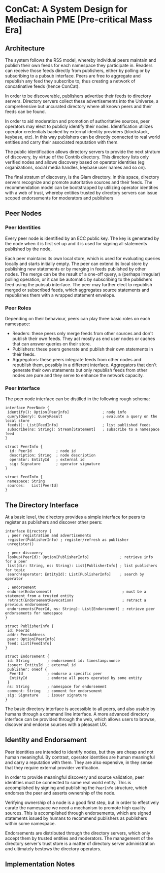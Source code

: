 # ConCat: A System Design for Mediachain PME [Pre-critical Mass Era]

## Architecture

The system follows the RSS model, whereby individual peers maintain
and publish their own feeds for each namespace they participate in.
Readers can receive those feeds directly from publishers, either by
polling or by subscribing to a pubsub interface. Peers are free to
aggregate and republish any feed they subscribe to, thus creating a
network of concatinative feeds (hence ConCat).

In order to be discoverable, publishers advertise their feeds to
directory servers. Directory servers collect these advertisements
into the Universe, a comprehensive but uncurated directory where all
known peers and their feeds can be found.

In order to aid moderation and promotion of authoritative sources,
peer operators may elect to publicly identify their nodes.
Identification utilizes operator credentials backed by external
identity providers (blockstack, keybase, etc). In this way publishers
can be directly connected to real world entities and carry their
associated reputation with them.

The public identification allows directory servers to provide the next
stratum of discovery, by virtue of the Contrib directory. This
directory lists only verified nodes and allows discovery based on
operator identities (eg organizations, social media handles, keybase
user names and so on).

The final stratum of discovery, is the Glam directory. In this space,
directory servers recognize and promote autoritative sources and their
feeds. The recommendation model can be bootstrapped by utilizing
operator identities with a web of trust, whereby entities trusted by
directory servers can issue scoped endorsements for moderators and
publishers

## Peer Nodes

### Peer Identities
Every peer node is identified by an ECC public key. The key is
generated by the node when it is first set up and it is used for
signing all statements published by the node,

Each peer maintains its own local store, which is used for evaluating
queries locally and starts initially empty. The peer can extend its
local store by publishing new statements or by merging in feeds published
by other nodes. The merge can be the result of a one-off query, a
(perhaps irregular) polling operation, or it can be automatic by
subscribing to the publishers feed using the pubsub interface.
The peer may further elect to republish merged or subscribed feeds,
which aggregates source statements and republishes them with a wrapped
statement envelope.

### Peer Roles

Depending on their behaviour, peers can play three basic roles on each
namespace:

- Readers: these peers only merge feeds from other sources  and don't
  publish their own feeds. They act mostly as end user nodes or caches
  that can answer queries on their store.
- Publishers: these peers generate and publish their own statements in
  their feeds.
- Aggregators: these peers integrate feeds from other nodes and republish
  them, possibly in a different interface. Aggregators that don't generate
  their own statements but only republish feeds from other nodes are pure
  and they serve to enhance the network capacity.

### Peer Interface

The peer node interface can be distilled in the following rough schema:
```
interface PeerNode {
 identify(): Option[PeerInfo]               ; node info
 query(Query): QueryResult                  ; evaluate a query on the local store
 feeds(): List[FeedInfo]                    ; list published feeds
 subscribe(ns: String): Stream[Statement]   ; subscribe to a namespace feed
}

struct PeerInfo {
  id: PeerId           ; node id
  description: String  ; node description
  operator: EntityId   ; external id
  sig: Signature       ; operator signature
}

struct FeedInfo {
 namespace: String
 sources:   List[PeerId]
}

```

## The Directory Interface

At a basic level, the directory provides a simple interface for peers
to register as publishers and discover other peers:

```
interface Directory {
 ; peer registration and advertisements
 register(PublisherInfo) ; register/refresh as publisher
 unregister()
 
 ; peer discovery
 lookup(PeerId): Option[PublisherInfo]              ; retrieve info for a peer
 list(dir: String, ns: String): List[PublisherInfo] ; list publishers for topic
 search(operator: EntityId): List[PublisherInfo]    ; search by operator

 ; endorsement
 endorse(Endorsement)                                ; must be a statement from a trusted entity
 retract(EndorsementRevocation)                      ; retract a previous endorsement
 endorsements(PeerId, ns: String): List[Endorsement] ; retrieve peer endorsements for namespace
}

struct PublisherInfo {
 id: PeerId
 addr: PeerAddress
 peer: Option[PeerInfo]
 feed: List[FeedInfo]
}

struct Endorsement {
 id: String        ; endorsement id: timestamp:nonce
 issuer: EntityId  ; external id
 publisher: oneof {
  PeerId           ; endorse a specific peer
  EntityId         ; endorse all peers operated by some entity
 }
 ns: String        ; namespace for endorsement
 comment: String   ; comment for endorsement
 sig: Signature    ; issuer signature
}

```

The basic directory interface is accessible to all peers, and also usable
by humans through a command line interface. A more advanced directory
interface can be provided through the web, which allows users to
browse, discover and endorse sources with a pleasant UX.

## Identity and Endorsement

Peer identities are intended to identify nodes, but they are cheap
and not human meaningful. By contrast, operator identities are human
meaningful and carry a reputation with them. They are also expensive,
in they sense that they require external provider verification.

In order to provide meaningful discovery and source validation, peer
identities must be connected to some real world entity. This is
accomplished by signing and publishing the `PeerInfo` structure, which
endorses the peer and asserts ownership of the node.

Verifying ownership of a node is a good first step, but in order to
effectively curate the namespace we need a mechanism to promote high
quality sources. This is accomplished through endorsements, which are
signed statements issued by humans to recommend publishers as
publishers within some namespace.

Endorsements are distributed through the directory servers, which only
accept them by trusted entities and moderators. The management of the
directory server's trust store is a matter of directory server
administration and ultimately bestows the directory operators.

## Implementation Notes

